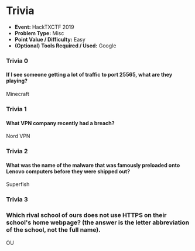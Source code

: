 # Trivia
* **Event:** HackTXCTF 2019
* **Problem Type:** Misc
* **Point Value / Difficulty:** Easy
* **(Optional) Tools Required / Used:** Google

### Trivia 0
#### If I see someone getting a lot of traffic to port 25565, what are they playing?
Minecraft

### Trivia 1
#### What VPN company recently had a breach?
Nord VPN

### Trivia 2
#### What was the name of the malware that was famously preloaded onto Lenovo computers before they were shipped out?
Superfish

### Trivia 3
### Which rival school of ours does not use HTTPS on their school's home webpage? (the answer is the letter abbreviation of the school, not the full name).
OU
